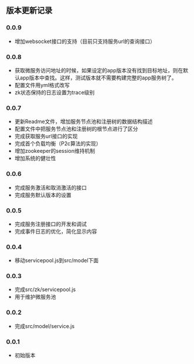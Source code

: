 
## 版本更新记录

### 0.0.9
- 增加websocket接口的支持（目前只支持服务url的查询接口）

### 0.0.8
- 获取微服务访问地址的时候，如果设定的app版本没有找到目标地址，则在默认app版本中查找。这样，测试版本就不需要构建完整的app服务树了。
- 配置文件用yml格式改写
- zk状态保持的日志设置为trace级别

### 0.0.7
- 更新Readme文件，增加服务节点池和注册树的数据结构描述
- 配置文件中把服务节点池和注册树的根节点进行了区分
- 完成获取服务url接口的实现
- 完成首个负载均衡（P2c算法的实现）
- 增加zookeeper的session维持机制
- 增加系统的健壮性

### 0.0.6
- 完成服务激活和取消激活的接口
- 完成服务默认版本的设置

### 0.0.5
- 完成服务注册接口的开发和调试
- 完成事件日志的优化，简化显示内容

### 0.0.4
- 移动servicepool.js到src/model下面

### 0.0.3
- 完成src/zk/servicepool.js
- 用于维护微服务池

### 0.0.2  
- 完成src/model/service.js

### 0.0.1
- 初始版本